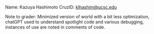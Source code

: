 Name: Kazuya Hashimoto
CruzID: klhashim@ucsc.edu

Note to grader: Minimized version of world with a bit less optimization, chatGPT used to understand spotlight code and various debugging, instances of use are noted in comments of code.